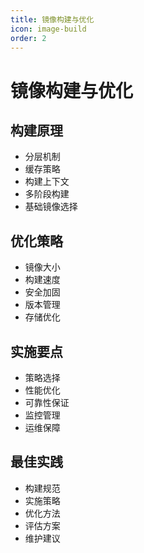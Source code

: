 ```yaml
---
title: 镜像构建与优化
icon: image-build
order: 2
---
```


# 镜像构建与优化

## 构建原理
- 分层机制
- 缓存策略
- 构建上下文
- 多阶段构建
- 基础镜像选择

## 优化策略
- 镜像大小
- 构建速度
- 安全加固
- 版本管理
- 存储优化

## 实施要点
- 策略选择
- 性能优化
- 可靠性保证
- 监控管理
- 运维保障

## 最佳实践
- 构建规范
- 实施策略
- 优化方法
- 评估方案
- 维护建议
